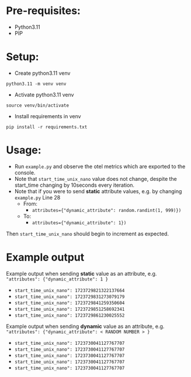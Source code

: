 # Pre-requisites:
- Python3.11
- PIP

# Setup:
- Create python3.11 venv
```
python3.11 -m venv venv
```
- Activate python3.11 venv
```
source venv/bin/activate
```
- Install requirements in venv
```
pip install -r requirements.txt
```

# Usage:
- Run `example.py` and observe the otel metrics which are exported to the console.
- Note that `start_time_unix_nano` value does not change, despite the start_time changing by 10seconds every iteration.
- Note that if you were to send **static** attribute values, e.g. by changing `example.py` Line 28
  - From:
    - `attributes={"dynamic_attribute": random.randint(1, 999)})`
  - To:
    - `attributes={"dynamic_attribute": 1})`

Then `start_time_unix_nano` should begin to increment as expected.

# Example output

Example output when sending **static** value as an attribute, e.g. `"attributes": {"dynamic_attribute": 1 }`
- `start_time_unix_nano": 1723729821322137664`
- `start_time_unix_nano": 1723729831273079179`
- `start_time_unix_nano": 1723729841259350604`
- `start_time_unix_nano": 1723729851258692341`
- `start_time_unix_nano": 1723729861230025552`

Example output when sending **dynamic** value as an attribute, e.g. `"attributes": {"dynamic_attribute": < RANDOM NUMBER > }`
- `start_time_unix_nano": 1723730041127767707`
- `start_time_unix_nano": 1723730041127767707`
- `start_time_unix_nano": 1723730041127767707`
- `start_time_unix_nano": 1723730041127767707`
- `start_time_unix_nano": 1723730041127767707`
